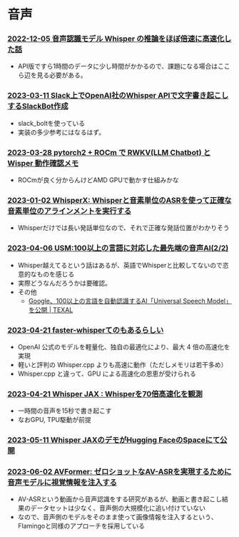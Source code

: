 # 音声

### [2022-12-05 音声認識モデル Whisper の推論をほぼ倍速に高速化した話](https://qiita.com/halhorn/items/d2672eee452ba5eb6241)

- API版ですら1時間のデータに少し時間がかかるので、課題になる場合はここら辺を見る必要がある。

### [2023-03-11 Slack上でOpenAI社のWhisper APIで文字書き起こしするSlackBot作成](https://qiita.com/ina111/items/1a7c3aac1ca02259783f)

- slack_boltを使っている
- 実装の多少参考にはなるはず。

### [2023-03-28 pytorch2 + ROCm で RWKV(LLM Chatbot) と Wisper 動作確認メモ](https://zenn.dev/syoyo/articles/12c649cfa34ea0)

- ROCmが良く分からんけどAMD GPUで動かす仕組みかな

### [2023-01-02 WhisperX: Whisperと音素単位のASRを使って正確な音素単位のアラインメントを実行する](https://qiita.com/syoyo/items/98377869b037a87f1634)

- Whisperだけでは長い発話単位なので、それで正確な発話位置がわかりそう

### [2023-04-06 USM:100以上の言語に対応した最先端の音声AI(2/2)](https://webbigdata.jp/post-18374/)

- Whisper越えてるという話はあるが、英語でWhisperと比較してないので恣意的なものを感じる
- 実際どうなんだろうかは要確認。
- その他
  - [Google、100以上の言語を自動認識するAI「Universal Speech Model」を公開 | TEXAL](https://texal.jp/2023/03/07/google-unveils-universal-speech-model-an-ai-that-automatically-recognizes-more-than-100-languages/)

### [2023-04-21 faster-whisperてのもあるらしい](https://zenn.dev/ryoppippi/articles/b66fa477c1c3af)

- OpenAI 公式のモデルを軽量化、独自の最適化により、最大 4 倍の高速化を実現
- 軽いと評判の Whisper.cpp よりも高速に動作（ただしメモリは若干多め）
- Whisper.cpp と違って、GPU による高速化の恩恵が受けられる

### [2023-04-21 Whisper JAX : Whisperを70倍高速化を観測](https://twitter.com/currypurin/status/1649402118699360258)

- 一時間の音声を15秒で書き起こす
- なおGPU, TPU駆動が前提

### [2023-05-11 Whisper JAXのデモがHugging FaceのSpaceにて公開](https://twitter.com/sanchitgandhi99/status/1656665496463495168)

### [2023-06-02 AVFormer: ゼロショットなAV-ASRを実現するために音声モデルに視覚情報を注入する](https://ai.googleblog.com/2023/06/avformer-injecting-vision-into-frozen.html)

- AV-ASRという動画から音声認識をする研究があるが、動画と書き起こし結果のデータセットは少なく、音声側の大規模化に追い付けていない
- なので、音声側のモデルをそのまま使って画像情報を注入するという、Flamingoと同様のアプローチを採用している
